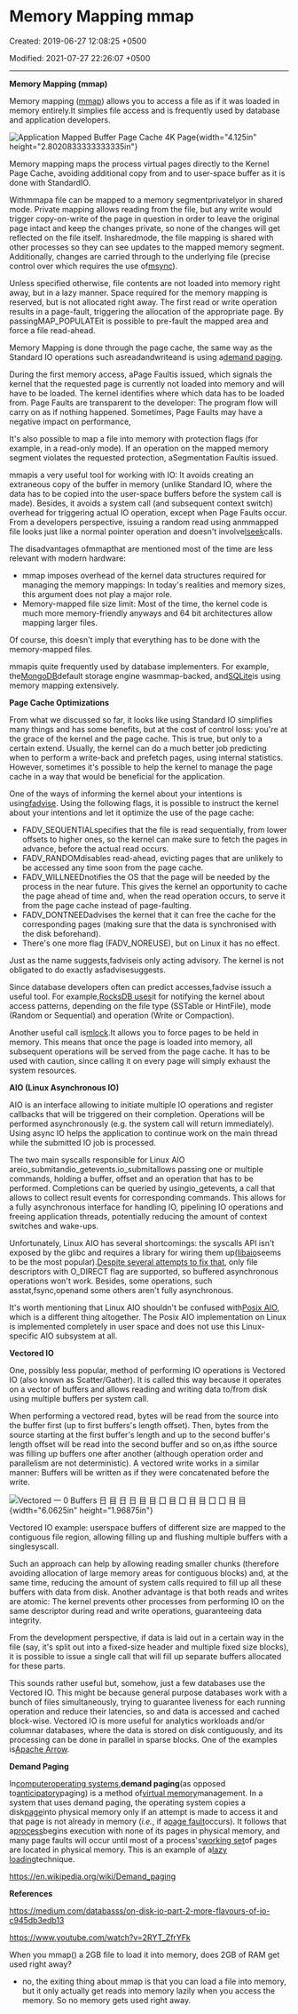 # Memory Mapping mmap

Created: 2019-06-27 12:08:25 +0500

Modified: 2021-07-27 22:26:07 +0500

---

**Memory Mapping (mmap)**

Memory mapping ([mmap](http://man7.org/linux/man-pages/man2/mmap.2.html)) allows you to access a file as if it was loaded in memory entirely.It simplies file access and is frequently used by database and application developers.

![Application Mapped Buffer Page Cache 4K Page ](media/Memory-Mapping-mmap-image1.png){width="4.125in" height="2.8020833333333335in"}

Memory mapping maps the process virtual pages directly to the Kernel Page Cache, avoiding additional copy from and to user-space buffer as it is done with StandardIO.



Withmmapa file can be mapped to a memory segmentprivatelyor in shared mode. Private mapping allows reading from the file, but any write would trigger copy-on-write of the page in question in order to leave the original page intact and keep the changes private, so none of the changes will get reflected on the file itself. Insharedmode, the file mapping is shared with other processes so they can see updates to the mapped memory segment. Additionally, changes are carried through to the underlying file (precise control over which requires the use of[msync](http://man7.org/linux/man-pages/man2/msync.2.html)).



Unless specified otherwise, file contents are not loaded into memory right away, but in a lazy manner. Space required for the memory mapping is reserved, but is not allocated right away. The first read or write operation results in a page-fault, triggering the allocation of the appropriate page. By passingMAP_POPULATEit is possible to pre-fault the mapped area and force a file read-ahead.



Memory Mapping is done through the page cache, the same way as the Standard IO operations such asreadandwriteand is using a[demand paging](https://en.wikipedia.org/wiki/Demand_paging).



During the first memory access, aPage Faultis issued, which signals the kernel that the requested page is currently not loaded into memory and will have to be loaded. The kernel identifies where which data has to be loaded from. Page Faults are transparent to the developer: The program flow will carry on as if nothing happened. Sometimes, Page Faults may have a negative impact on performance,



It's also possible to map a file into memory with protection flags (for example, in a read-only mode). If an operation on the mapped memory segment violates the requested protection, aSegmentation Faultis issued.



mmapis a very useful tool for working with IO: It avoids creating an extraneous copy of the buffer in memory (unlike Standard IO, where the data has to be copied into the user-space buffers before the system call is made). Besides, it avoids a system call (and subsequent context switch) overhead for triggering actual IO operation, except when Page Faults occur. From a developers perspective, issuing a random read using anmmapped file looks just like a normal pointer operation and doesn't involve[lseek](http://man7.org/linux/man-pages/man2/lseek.2.html)calls.



The disadvantages ofmmapthat are mentioned most of the time are less relevant with modern hardware:
-   mmap imposes overhead of the kernel data structures required for managing the memory mappings: In today's realities and memory sizes, this argument does not play a major role.
-   Memory-mapped file size limit: Most of the time, the kernel code is much more memory-friendly anyways and 64 bit architectures allow mapping larger files.



Of course, this doesn't imply that everything has to be done with the memory-mapped files.



mmapis quite frequently used by database implementers. For example, the[MongoDB](https://docs.mongodb.com/manual/faq/storage/)default storage engine wasmmap-backed, and[SQLite](https://sqlite.org/mmap.html)is using memory mapping extensively.



**Page Cache Optimizations**

From what we discussed so far, it looks like using Standard IO simplifies many things and has some benefits, but at the cost of control loss: you're at the grace of the kernel and the page cache. This is true, but only to a certain extend. Usually, the kernel can do a much better job predicting when to perform a write-back and prefetch pages, using internal statistics. However, sometimes it's possible to help the kernel to manage the page cache in a way that would be beneficial for the application.



One of the ways of informing the kernel about your intentions is using[fadvise](https://linux.die.net/man/2/fadvise). Using the following flags, it is possible to instruct the kernel about your intentions and let it optimize the use of the page cache:
-   FADV_SEQUENTIALspecifies that the file is read sequentially, from lower offsets to higher ones, so the kernel can make sure to fetch the pages in advance, before the actual read occurs.
-   FADV_RANDOMdisables read-ahead, evicting pages that are unlikely to be accessed any time soon from the page cache.
-   FADV_WILLNEEDnotifies the OS that the page will be needed by the process in the near future. This gives the kernel an opportunity to cache the page ahead of time and, when the read operation occurs, to serve it from the page cache instead of page-faulting.
-   FADV_DONTNEEDadvises the kernel that it can free the cache for the corresponding pages (making sure that the data is synchronised with the disk beforehand).
-   There's one more flag (FADV_NOREUSE), but on Linux it has no effect.



Just as the name suggests,fadviseis only acting advisory. The kernel is not obligated to do exactly asfadvisesuggests.



Since database developers often can predict accesses,fadvise issuch a useful tool. For example,[RocksDB uses](https://github.com/facebook/rocksdb/blob/master/env/io_posix.cc#L377-L401)it for notifying the kernel about access patterns, depending on the file type (SSTable or HintFile), mode (Random or Sequential) and operation (Write or Compaction).

Another useful call is[mlock](https://linux.die.net/man/2/mlock).It allows you to force pages to be held in memory. This means that once the page is loaded into memory, all subsequent operations will be served from the page cache. It has to be used with caution, since calling it on every page will simply exhaust the system resources.



**AIO (Linux Asynchronous IO)**

AIO is an interface allowing to initiate multiple IO operations and register callbacks that will be triggered on their completion. Operations will be performed asynchronously (e.g. the system call will return immediately). Using async IO helps the application to continue work on the main thread while the submitted IO job is processed.



The two main syscalls responsible for Linux AIO areio_submitandio_getevents.io_submitallows passing one or multiple commands, holding a buffer, offset and an operation that has to be performed. Completions can be queried by usingio_getevents, a call that allows to collect result events for corresponding commands. This allows for a fully asynchronous interface for handling IO, pipelining IO operations and freeing application threads, potentially reducing the amount of context switches and wake-ups.



Unfortunately, Linux AIO has several shortcomings: the syscalls API isn't exposed by the glibc and requires a library for wiring them up[(libaio](https://pagure.io/libaio/commits/master)seems to be the most popular).[Despite several attempts to fix that](https://lwn.net/Articles/671649/), only file descriptors with O_DIRECT flag are supported, so buffered asynchronous operations won't work. Besides, some operations, such asstat,fsync,openand some others aren't fully asynchronous.



It's worth mentioning that Linux AIO shouldn't be confused with[Posix AIO](http://man7.org/linux/man-pages/man7/aio.7.html), which is a different thing altogether. The Posix AIO implementation on Linux is implemented completely in user space and does not use this Linux-specific AIO subsystem at all.



**Vectored IO**

One, possibly less popular, method of performing IO operations is Vectored IO (also known as Scatter/Gather). It is called this way because it operates on a vector of buffers and allows reading and writing data to/from disk using multiple buffers per system call.



When performing a vectored read, bytes will be read from the source into the buffer first (up to first buffers's length offset). Then, bytes from the source starting at the first buffer's length and up to the second buffer's length offset will be read into the second buffer and so on,as ifthe source was filling up buffers one after another (although operation order and parallelism are not deterministic). A vectored write works in a similar manner: Buffers will be written as if they were concatenated before the write.



![Vectored 一 0 Buffers 日 目 日 日 目 目 囗 目 囗 目 目 囗 囗 目 目 ](media/Memory-Mapping-mmap-image2.png){width="6.0625in" height="1.96875in"}

Vectored IO example: userspace buffers of different size are mapped to the contiguous file region, allowing filling up and flushing multiple buffers with a singlesyscall.



Such an approach can help by allowing reading smaller chunks (therefore avoiding allocation of large memory areas for contiguous blocks) and, at the same time, reducing the amount of system calls required to fill up all these buffers with data from disk. Another advantage is that both reads and writes are atomic: The kernel prevents other processes from performing IO on the same descriptor during read and write operations, guaranteeing data integrity.



From the development perspective, if data is laid out in a certain way in the file (say, it's split out into a fixed-size header and multiple fixed size blocks), it is possible to issue a single call that will fill up separate buffers allocated for these parts.



This sounds rather useful but, somehow, just a few databases use the Vectored IO. This might be because general purpose databases work with a bunch of files simultaneously, trying to guarantee liveness for each running operation and reduce their latencies, so and data is accessed and cached block-wise. Vectored IO is more useful for analytics workloads and/or columnar databases, where the data is stored on disk contiguously, and its processing can be done in parallel in sparse blocks. One of the examples is[Apache Arrow](https://github.com/apache/arrow/blob/master/java/memory/src/main/java/io/netty/buffer/ArrowBuf.java#L26-L27).



**Demand Paging**

In[computer](https://en.wikipedia.org/wiki/Computer)[operating systems](https://en.wikipedia.org/wiki/Operating_systems),**demand paging**(as opposed to[anticipatory](https://en.wikipedia.org/wiki/Paging#Page_replacement_techniques)paging) is a method of[virtual memory](https://en.wikipedia.org/wiki/Virtual_memory)management. In a system that uses demand paging, the operating system copies a disk[page](https://en.wikipedia.org/wiki/Paging)into physical memory only if an attempt is made to access it and that page is not already in memory (*i.e.*, if a[page fault](https://en.wikipedia.org/wiki/Page_fault)occurs). It follows that a[process](https://en.wikipedia.org/wiki/Process_(computing))begins execution with none of its pages in physical memory, and many page faults will occur until most of a process's[working set](https://en.wikipedia.org/wiki/Working_set)of pages are located in physical memory. This is an example of a[lazy loading](https://en.wikipedia.org/wiki/Lazy_loading)technique.



<https://en.wikipedia.org/wiki/Demand_paging>



**References**

<https://medium.com/databasss/on-disk-io-part-2-more-flavours-of-io-c945db3edb13>

<https://www.youtube.com/watch?v=2RYT_ZfrYFk>



When you mmap() a 2GB file to load it into memory, does 2GB of RAM get used right away?
-   no, the exiting thing about mmap is that you can load a file into memory, but it only actually get reads into memory lazily when you access the memory. So no memory gets used right away.


